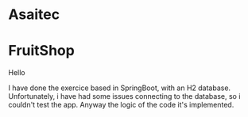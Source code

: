 # Asaitec
# FruitShop

Hello

I have done the exercice based in SpringBoot, with an H2 database. Unfortunately, i have had some issues connecting to the database, so i couldn't test the app. Anyway the logic of the code it's implemented.
